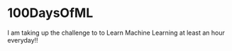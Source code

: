 # 100DaysOfML

I am taking up the challenge to to Learn  Machine Learning at least an hour everyday!!  
